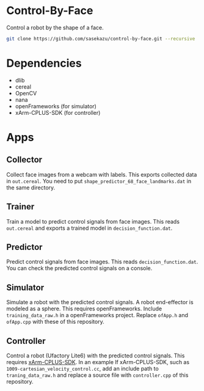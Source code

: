 # Control-By-Face
Control a robot by the shape of a face.

```bash
git clone https://github.com/sasekazu/control-by-face.git --recursive
```

# Dependencies
- dlib
- cereal
- OpenCV
- nana
- openFrameworks (for simulator)
- xArm-CPLUS-SDK (for controller)

# Apps
## Collector
Collect face images from a webcam with labels.
This exports collected data in `out.cereal`.
You need to put `shape_predictor_68_face_landmarks.dat` in the same directory.

## Trainer
Train a model to predict control signals from face images.
This reads `out.cereal` and exports a trained model in `decision_function.dat`.

## Predictor
Predict control signals from face images.
This reads `decision_function.dat`.
You can check the predicted control signals on a console.

## Simulator
Simulate a robot with the predicted control signals.
A robot end-effector is modeled as a sphere.
This requires openFrameworks.
Include `training_data_raw.h` in a openFrameworks project.
Replace `ofApp.h` and `ofApp.cpp` with these of this repository.

## Controller
Control a robot (Ufactory Lite6) with the predicted control signals.
This requires [xArm-CPLUS-SDK](https://github.com/xArm-Developer/xArm-CPLUS-SDK).
In an example lf xArm-CPLUS-SDK, such as `1009-cartesian_velocity_control.cc`, add an include path to `traning_data_raw.h` and replace a source file with `controller.cpp` of this repository.
